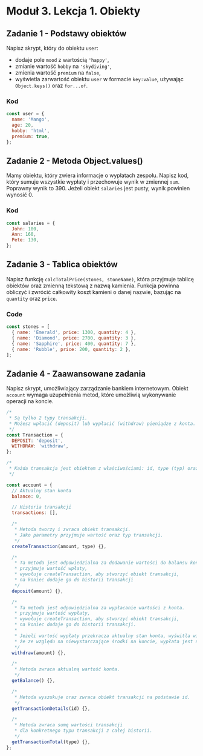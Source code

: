 # Moduł 3. Lekcja 1. Obiekty

<!-- https://github.com/luxplanjay/js-33-qna/blob/03-%D0%BE%D0%B1%D1%8A%D0%B5%D0%BA%D1%82%D1%8B/js/vehicles.js -->

## Zadanie 1 - Podstawy obiektów

Napisz skrypt, który do obiektu `user`:

- dodaje pole `mood` z wartością `'happy'`,
- zmianie wartość `hobby` na `'skydiving'`,
- zmienia wartość `premium` na `false`,
- wyświetla zarwartość obiektu `user` w formacie `key:value`, używając `Object.keys()` oraz `for...of`.

### Kod

```js
const user = {
  name: 'Mango',
  age: 20,
  hobby: 'html',
  premium: true,
};
```

## Zadanie 2 -  Metoda Object.values()

Mamy obiektu, który zwiera informacje o wypłatach zespołu. Napisz kod, który sumuje wszystkie wypłaty i przechowuje wynik w zmiennej `sum`. Poprawny wynik to 390. Jeżeli obiekt `salaries` jest pusty, wynik powinien wynosić 0.

### Kod

```js
const salaries = {
  John: 100,
  Ann: 160,
  Pete: 130,
};
```

## Zadanie 3 - Tablica obiektów

Napisz funkcję `calcTotalPrice(stones, stoneName)`, która przyjmuje tablicę obiektów oraz zmienną tekstową z nazwą kamienia. Funkcja powinna obliczyć i zwrócić całkowity koszt kamieni o danej nazwie, bazując na `quantity` oraz `price`.
### Code

```js
const stones = [
  { name: 'Emerald', price: 1300, quantity: 4 },
  { name: 'Diamond', price: 2700, quantity: 3 },
  { name: 'Sapphire', price: 400, quantity: 7 },
  { name: 'Rubble', price: 200, quantity: 2 },
];
```

## Zadanie 4 - Zaawansowane zadania

Napisz skrypt, umożliwiający zarządzanie bankiem internetowym. Obiekt `account` wymaga uzupełnienia metod, które umożliwią wykonywanie operacji na koncie.

```js
/*
 * Są tylko 2 typy transakcji.
 * Możesz wpłacić (deposit) lub wypłacić (withdraw) pieniądze z konta.
 */
const Transaction = {
  DEPOSIT: 'deposit',
  WITHDRAW: 'withdraw',
};

/*
 * Każda transakcja jest obiektem z właściwościami: id, type (typ) oraz amount (ilość / wartość)
 */

const account = {
  // Aktualny stan konta
  balance: 0,

  // Historia transakcji
  transactions: [],

  /*
   * Metoda tworzy i zwraca obiekt transakcji.
   * Jako parametry przyjmuje wartość oraz typ transakcji.
   */
  createTransaction(amount, type) {},

  /*
   * Ta metoda jest odpowiedzialna za dodawanie wartości do balansu konta,
   * przyjmuje wartość wpłaty,
   * wywołuje createTransaction, aby stworzyć obiekt transakcji,
   * na koniec dodaje go do historii transakcji
   */
  deposit(amount) {},

  /*
   * Ta metoda jest odpowiedzialna za wypłacanie wartości z konta.
   * przyjmuje wartość wypłaty,
   * wywołuje createTransaction, aby stworzyć obiekt transakcji,
   * na koniec dodaje go do historii transakcji.
   *
   * Jeżeli wartość wypłaty przekracza aktualny stan konta, wyświtla wiadomość,
   * że ze względu na niewystarczające środki na koncie, wypłata jest niemożliwa.
   */
  withdraw(amount) {},

  /*
   * Metoda zwraca aktualną wartość konta.
   */
  getBalance() {},

  /*
   * Metoda wyszukuje oraz zwraca obiekt transakcji na podstawie id.
   */
  getTransactionDetails(id) {},

  /*
   * Metoda zwraca sumę wartości transakcji
   * dla konkretnego typu transakcji z całej historii.
   */
  getTransactionTotal(type) {},
};
```
